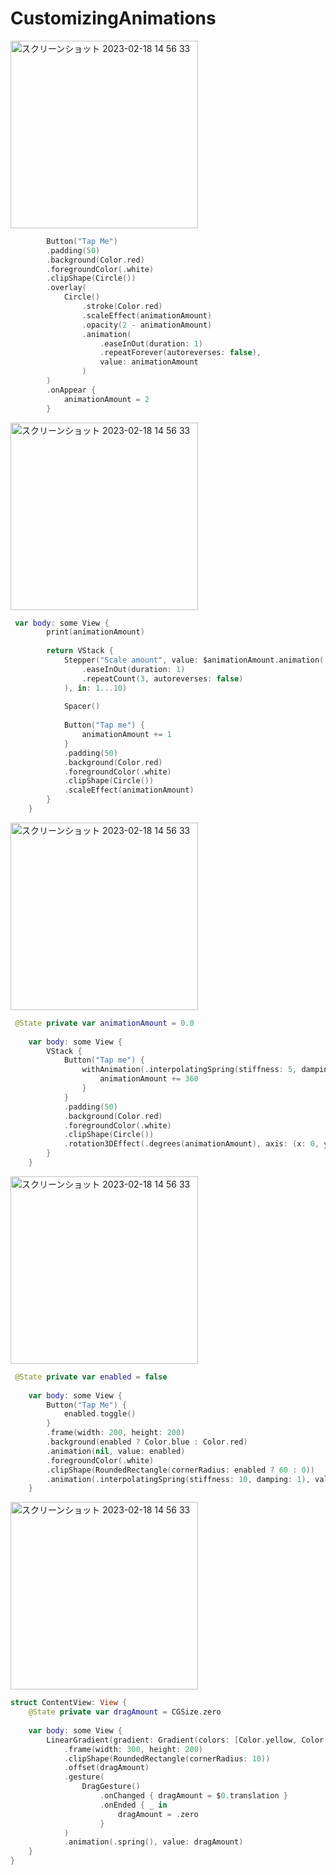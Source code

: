 # CustomizingAnimations

<img width="300" alt="スクリーンショット 2023-02-18 14 56 33" src="https://user-images.githubusercontent.com/47273077/219843916-3bf0e476-4470-40a9-8a59-249cb6ddd8a5.gif">

```swift
        Button("Tap Me")
        .padding(50)
        .background(Color.red)
        .foregroundColor(.white)
        .clipShape(Circle())
        .overlay(
            Circle()
                .stroke(Color.red)
                .scaleEffect(animationAmount)
                .opacity(2 - animationAmount)
                .animation(
                    .easeInOut(duration: 1)
                    .repeatForever(autoreverses: false),
                    value: animationAmount
                )
        )
        .onAppear {
            animationAmount = 2
        }
```

<img width="300" alt="スクリーンショット 2023-02-18 14 56 33" src="https://user-images.githubusercontent.com/47273077/219844671-3d735486-6255-4116-a410-7dc3f133ab84.gif">

```swift
 var body: some View {
        print(animationAmount)
        
        return VStack {
            Stepper("Scale amount", value: $animationAmount.animation(
                .easeInOut(duration: 1)
                .repeatCount(3, autoreverses: false)
            ), in: 1...10)
            
            Spacer()
            
            Button("Tap me") {
                animationAmount += 1
            }
            .padding(50)
            .background(Color.red)
            .foregroundColor(.white)
            .clipShape(Circle())
            .scaleEffect(animationAmount)
        }
    }
 ```
 
 
<img width="300" alt="スクリーンショット 2023-02-18 14 56 33" src="https://user-images.githubusercontent.com/47273077/219845329-5bb4a6b2-5e7f-4cba-888c-1548354c4216.gif">

```swift
 @State private var animationAmount = 0.0
    
    var body: some View {
        VStack {
            Button("Tap me") {
                withAnimation(.interpolatingSpring(stiffness: 5, damping: 1)) {
                    animationAmount += 360
                }
            }
            .padding(50)
            .background(Color.red)
            .foregroundColor(.white)
            .clipShape(Circle())
            .rotation3DEffect(.degrees(animationAmount), axis: (x: 0, y: 1, z: 0))
        }
    }
 ```
 
<img width="300" alt="スクリーンショット 2023-02-18 14 56 33" src="https://user-images.githubusercontent.com/47273077/219846332-be61def3-e142-4f96-911d-9d088b0607ee.gif">

```swift
 @State private var enabled = false
    
    var body: some View {
        Button("Tap Me") {
            enabled.toggle()
        }
        .frame(width: 200, height: 200)
        .background(enabled ? Color.blue : Color.red)
        .animation(nil, value: enabled)
        .foregroundColor(.white)
        .clipShape(RoundedRectangle(cornerRadius: enabled ? 60 : 0))
        .animation(.interpolatingSpring(stiffness: 10, damping: 1), value: enabled)
    }
 ```

<img width="300" alt="スクリーンショット 2023-02-18 14 56 33" src="https://user-images.githubusercontent.com/47273077/219847462-50ee1cbb-b418-47b2-9f60-e4e25e5923da.gif">

```swift
struct ContentView: View {
    @State private var dragAmount = CGSize.zero
    
    var body: some View {
        LinearGradient(gradient: Gradient(colors: [Color.yellow, Color.red]), startPoint: .topLeading, endPoint: .bottomTrailing)
            .frame(width: 300, height: 200)
            .clipShape(RoundedRectangle(cornerRadius: 10))
            .offset(dragAmount)
            .gesture(
                DragGesture()
                    .onChanged { dragAmount = $0.translation }
                    .onEnded { _ in
                        dragAmount = .zero
                    }
            )
            .animation(.spring(), value: dragAmount)
    }
}
```
